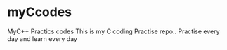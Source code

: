 # myCcodes
MyC++ Practics codes
This is my C coding Practise repo..
Practise every day and learn every day
